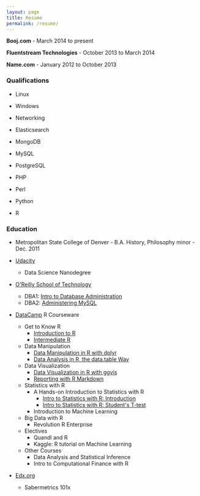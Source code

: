 ```yaml
---
layout: page
title: Resume
permalink: /resume/
---
```

**Booj.com** - March 2014 to present

**Fluentstream Technologies** - October 2013 to March 2014

**Name.com** - January 2012 to October 2013

### Qualifications
* Linux
* Windows
* Networking

* Elasticsearch
* MongoDB
* MySQL
* PostgreSQL

* PHP
* Perl
* Python
* R

### Education
* Metropolitan State College of Denver - B.A. History, Philosophy minor - Dec. 2011

* [Udacity](https://www.udacity.com/)
  * Data Science Nanodegree
* [O'Reilly School of Technology](https://oreillyschool.com/)
  * DBA1: [Intro to Database Administration](/ost/dba1introtodatabaseadministration.pdf)
  * DBA2: [Administering MySQL](/ost/dba2administeringmysql.pdf)
* [DataCamp](https://www.datacamp.com/) R Courseware
  * Get to Know R
    * [Introduction to R](/mooc/introductiontor.pdf)
    * [Intermediate R](/mooc/intermediater.pdf)
  * Data Manipulation
    * [Data Manipulation in R with dplyr](/mooc/datamanipulationinrwithdiplyr.pdf)
    * [Data Analysis in R, the data.table Way](/mooc/dataanalysisinrthedatatableway.pdf)
  * Data Visualization
    * [Data Visualization in R with ggvis](/mooc/datavisualizationinrwithggvis.pdf)
    * [Reporting with R Markdown](/mooc/reportingwithrmarkdown.pdf)
  * Statistics with R
    * A Hands-on Introduction to Statistics with R
      * [Intro to Statistics with R: Introduction](/mooc/introtostatisticswithrintroduction.pdf)
      * [Intro to Statistics with R: Student's T-test](/mooc/introtostatisticswithrstudetttest.pdf)
    * Introduction to Machine Learning
  * Big Data with R
    * Revolution R Enterprise
  * Electives
    * Quandl and R
    * Kaggle: R tutorial on Machine Learning
  * Other Courses
    * Data Analysis and Statistical Inference
    * Intro to Computational Finance with R
* [Edx.org](https://www.edx.org/) 
  * Sabermetrics 101x